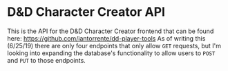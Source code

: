 # D&D Character Creator API
This is the API for the D&D Character Creator frontend that can be found here: https://github.com/iantorrente/dd-player-tools
As of writing this (6/25/19) there are only four endpoints that only allow `GET` requests, but I'm looking into expanding the database's functionality to allow users to `POST` and `PUT` to those endpoints. 
